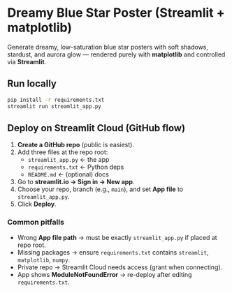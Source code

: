 # Dreamy Blue Star Poster (Streamlit + matplotlib)

Generate dreamy, low-saturation blue star posters with soft shadows, stardust, and aurora glow — rendered purely with **matplotlib** and controlled via **Streamlit**.

## Run locally
```bash
pip install -r requirements.txt
streamlit run streamlit_app.py
```

## Deploy on Streamlit Cloud (GitHub flow)

1. **Create a GitHub repo** (public is easiest).
2. Add three files at the repo root:
   - `streamlit_app.py`  ← the app
   - `requirements.txt`  ← Python deps
   - `README.md`         ← (optional) docs
3. Go to **streamlit.io → Sign in → New app**.
4. Choose your repo, branch (e.g., `main`), and set **App file** to `streamlit_app.py`.
5. Click **Deploy**.

### Common pitfalls
- Wrong **App file path** → must be exactly `streamlit_app.py` if placed at repo root.
- Missing packages → ensure `requirements.txt` contains `streamlit`, `matplotlib`, `numpy`.
- Private repo → Streamlit Cloud needs access (grant when connecting).
- App shows **ModuleNotFoundError** → re-deploy after editing `requirements.txt`.
